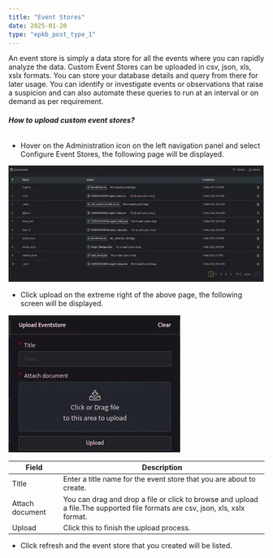 ```yaml
---
title: "Event Stores"
date: 2025-01-20
type: "epkb_post_type_1"
---
```


An event store is simply a data store for all the events where you can rapidly analyze the data. Custom Event Stores can be uploaded in csv, json, xls, xslx formats. You can store your database details and query from there for later usage. You can identify or investigate events or observations that raise a suspicion and can also automate these queries to run at an interval or on demand as per requirement.

###### **How to upload custom event stores?**

- Hover on the Administration icon on the left navigation panel and select Configure Event Stores, the following page will be displayed.

![image 1-Dec-01-2023-08-35-21-6164-AM](./images-EventStores/Event-Stores-1.webp)

- Click upload on the extreme right of the above page, the following screen will be displayed.

![image 2-Dec-01-2023-08-35-50-9540-AM](./images-EventStores/Event-Stores-2.webp)

| **Field** | **Description** |
| --- | --- |
| Title | Enter a title name for the event store that you are about to create. |
| Attach document | You can drag and drop a file or click to browse and upload a file.The supported file formats are csv, json, xls, xslx format. |
| Upload | Click this to finish the upload process. |

- Click refresh and the event store that you created will be listed.
